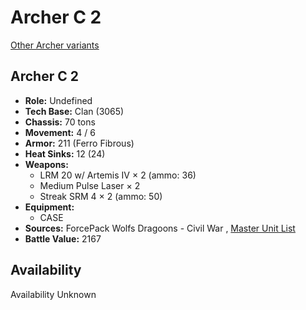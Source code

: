 # Archer C 2 

[Other Archer variants](../archer.md) 

## Archer C 2 

- **Role:** Undefined 
- **Tech Base:** Clan (3065) 
- **Chassis:** 70 tons 
- **Movement:** 4 / 6 
- **Armor:** 211 (Ferro Fibrous) 
- **Heat Sinks:** 12 (24) 
- **Weapons:** 
  - LRM 20 w/ Artemis IV × 2 (ammo: 36) 
  - Medium Pulse Laser × 2 
  - Streak SRM 4 × 2 (ammo: 50) 
- **Equipment:** 
  - CASE 
- **Sources:** ForcePack Wolfs Dragoons - Civil War , [Master Unit List](http://masterunitlist.info/Unit/Details/8387/archer-c-2) 
- **Battle Value:** 2167 

## Availability 

Availability Unknown 

